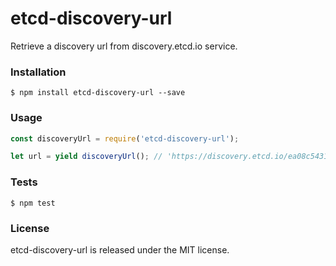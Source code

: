 # etcd-discovery-url

Retrieve a discovery url from discovery.etcd.io service.


### Installation

```
$ npm install etcd-discovery-url --save
```


### Usage

```javascript
const discoveryUrl = require('etcd-discovery-url');

let url = yield discoveryUrl(); // 'https://discovery.etcd.io/ea08c54315144a0b5713aad4c4a9905f'
```


### Tests

```
$ npm test
```


### License

etcd-discovery-url is released under the MIT license.
